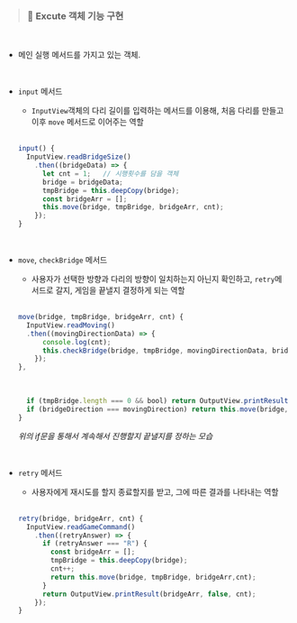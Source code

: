 > ### 🚀 Excute 객체 기능 구현        

<br>

- 메인 실행 메서드를 가지고 있는 객체.   

<br>  


- `input` 메서드   
  - `InputView`객체의 다리 길이를 입력하는 메서드를 이용해, 처음 다리를 만들고 
    이후 `move` 메서드로 이어주는 역할    

  <br>

  ```js
  input() {
    InputView.readBridgeSize()
      .then((bridgeData) => {
        let cnt = 1;   // 시행횟수를 담을 객체
        bridge = bridgeData;
        tmpBridge = this.deepCopy(bridge);
        const bridgeArr = [];
        this.move(bridge, tmpBridge, bridgeArr, cnt);
      });
  }
  ```
  <br>

- `move`, `checkBridge` 메서드   
  - 사용자가 선택한 방향과 다리의 방향이 일치하는지 아닌지 확인하고,
    `retry`메서드로 갈지, 게임을 끝낼지 결정하게 되는 역할   

  <br> 

  ```js
  move(bridge, tmpBridge, bridgeArr, cnt) {
    InputView.readMoving()
    .then((movingDirectionData) => {
        console.log(cnt);
        this.checkBridge(bridge, tmpBridge, movingDirectionData, bridgeArr, cnt);
      });
  },
  ```

  <br>

  ```js
    if (tmpBridge.length === 0 && bool) return OutputView.printResult(bridgeArr, bool, cnt);
    if (bridgeDirection === movingDirection) return this.move(bridge, tmpBridge, bridgeArr, cnt);
  }
  ``` 

  *위의 if문을 통해서 계속해서 진행할지 끝낼지를 정하는 모습*    

  <br>

- `retry` 메서드   
  - 사용자에게 재시도를 할지 종료할지를 받고, 그에 따른 결과를 나타내는 역할   

  <br>
  
  ```js
  retry(bridge, bridgeArr, cnt) {
    InputView.readGameCommand()
      .then((retryAnswer) => {
        if (retryAnswer === "R") {
          const bridgeArr = [];
          tmpBridge = this.deepCopy(bridge);
          cnt++;
          return this.move(bridge, tmpBridge, bridgeArr,cnt);
        }
        return OutputView.printResult(bridgeArr, false, cnt);
      });
  }
  ```